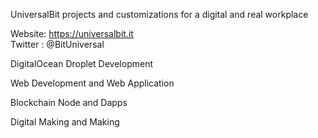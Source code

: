 
UniversalBit
projects and customizations for a digital and real workplace

Website: https://universalbit.it    
Twitter : @BitUniversal



DigitalOcean Droplet Development

Web Development and Web Application

Blockchain Node and Dapps

Digital Making and Making
